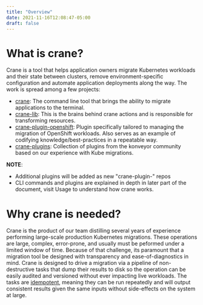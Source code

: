 ```yaml
---
title: "Overview"
date: 2021-11-16T12:08:47-05:00
draft: false
---
```


# What is crane?

Crane is a tool that helps application owners migrate Kubernetes workloads and their state between clusters, remove environment-specific configuration and automate application deployments along the way. The work is spread among a few projects:

- [crane](https://github.com/konveyor/crane): The command line tool that brings the ability to migrate applications to the terminal.
- [crane-lib](https://github.com/konveyor/crane-lib): This is the brains behind crane actions and is responsible for transforming resources.
- [crane-plugin-openshift](https://github.com/konveyor/crane-plugin-openshift): Plugin specifically tailored to managing the migration of OpenShift workloads. Also serves as an example of codifying knowledge/best-practices in a repeatable way. 
- [crane-plugins](https://github.com/konveyor/crane-plugins):  Collection of plugins from the konveyor community based on our experience with Kube migrations.
  
**NOTE**:
- Additional plugins will be added as new "crane-plugin-<plugin>" repos
- CLI commands and plugins are explained in depth in later part of the document, visit Usage to understand how crane works.
  
# Why crane is needed?

Crane is the product of our team distilling several years of experience performing large-scale production Kubernetes migrations. These operations are large, complex, error-prone, and usually must be peformed under a limited window of time. Because of that challenge, its paramount that a migration tool be designed with transparency and ease-of-diagnostics in mind. Crane is designed to drive a migration via a pipeline of non-destructive tasks that dump their results to disk so the operation can be easily audited and versioned without ever impacting live workloads. The tasks are [idempotent](https://en.wikipedia.org/wiki/Idempotence), meaning they can be run repeatedly and will output consistent results given the same inputs without side-effects on the system at large.

